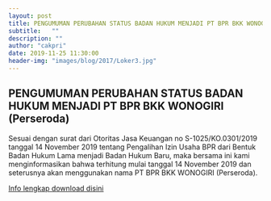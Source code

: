 ```yaml
---
layout: post
title: PENGUMUMAN PERUBAHAN STATUS BADAN HUKUM MENJADI PT BPR BKK WONOGIRI (Perseroda)
subtitle:   ""
description: ""
author: "cakpri"
date: 2019-11-25 11:30:00
header-img: "images/blog/2017/Loker3.jpg"
---
```



## PENGUMUMAN PERUBAHAN STATUS BADAN HUKUM MENJADI PT BPR BKK WONOGIRI (Perseroda)
Sesuai dengan surat dari Otoritas Jasa Keuangan no S-1025/KO.0301/2019 tanggal 14 November 2019 tentang Pengalihan Izin Usaha BPR dari Bentuk Badan Hukum Lama menjadi Badan Hukum Baru, maka bersama ini kami menginformasikan bahwa terhitung mulai tanggal 14 November 2019 dan seterusnya akan menggunakan nama PT BPR BKK WONOGIRI (Perseroda).

[Info lengkap download disini](/publikasi/Pengumuman/Pengumuman_PT.pdf)


